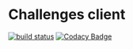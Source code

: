 # Challenges client

[![build status](https://github.com/peavers/challenges-io-angular-client/workflows/Build/badge.svg)](https://github.com/peavers/challenges-io-angular-client/actions)
[![Codacy Badge](https://api.codacy.com/project/badge/Grade/28efe16da18a40b88a2b2bbfa7cff045)](https://www.codacy.com/manual/peavers/challenges-io-client?utm_source=github.com&amp;utm_medium=referral&amp;utm_content=peavers/challenges-io-client&amp;utm_campaign=Badge_Grade)
